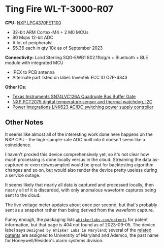 # Ting Fire WL-T-3000-R07

**CPU:**  [NXP LPC4370FET100](https://www.nxp.com/part/LPC4370FET100#/)
 - 32-bit ARM Cortex-M4 + 2 M0 MCUs
 - 80 Msps 12-bit ADC
 - A lot of peripherals!
 - $5.36 each in qty 10k as of September 2023

**Connectivity:**  Laird Sterling SQG-EWB1 802.11b/g/n + Bluetooth + BLE module with integrated MCU
 - IPEX to PCB antenna
 - Alternate part listed on label:  Inventek FCC ID O7P-4343

**Other ICs:**
 - [Texas Instruments SN74LVC126A Quadruple Bus Buffer Gate](https://www.ti.com/lit/ds/symlink/sn74lvc126a.pdf?ts=1693883286240)
 - [NXP PCT2075 digital temperature sensor and thermal watchdog, I2C](https://www.nxp.com/docs/en/data-sheet/PCT2075.pdf)
 - [Power Integrations LNK623 AC/DC switching power supply controller](https://www.mouser.com/datasheet/2/328/linkcv_family_datasheet-1083.pdf)


## Other Notes

It seems like almost all of the interesting work done here happens on the NXP CPU - the high-sample-rate ADC built into it doesn't seem like a coincidence.

I haven't proxied this device comprehensively yet, so it's not clear how much processing is done locally versus in the cloud.  Streaming the data as-captured or even downsampled would be great for backtesting algorithm changes and so on, but would also render the device pretty useless during a service outage.

It seems likely that nearly all data is captured and processed locally, then nearly all of it is discarded, with only anomalous waveform captures being sent to the cloud.

The live voltage meter updates about once per second, but that's probably sent as a snapshot rather than being derived from the waveform capture.

Funny enough, the packaging lists [`whiskerlabs.com/patents`](https://whiskerlabs.com/patents) for patent information, but that page is 404 not found as of 2023-09-05.  The device label says `Designed by Whisker Labs in Maryland`; several of the [related patents](https://patents.justia.com/assignee/whisker-labs-inc) are assigned to University of Maryland and Ademco, the past name for Honeywell/Resideo's alarm systems division.
